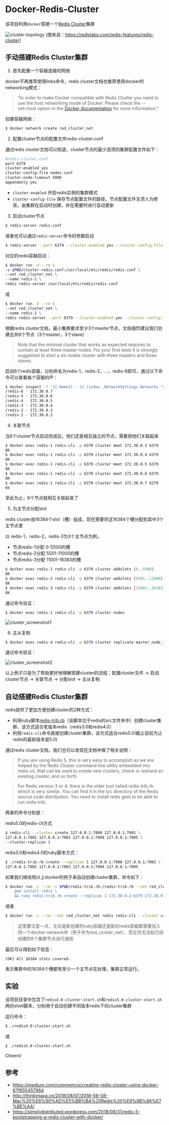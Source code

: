 Docker-Redis-Cluster
===
该项目利用`docker`搭建一个[Redis Cluster][1]集群

![cluster-topology](../resource/redis-cluster.png)
(图来自：https://redislabs.com/redis-features/redis-cluster)

手动搭建Redis Cluster集群
---

1. 首先配置一个容器连接的网络

docker不再推荐使用links命令，redis cluster文档也推荐使用docker的networking模式：

> "In order to make Docker compatible with Redis Cluster you need to use the host networking mode of Docker. Please check the --net=host option in the [Docker documentation][2] for more information.”

创建容器网络：

```sh
$ docker network create red_cluster_net
```

2. 配置cluster节点的配置文件redis-cluster.conf

通过redis cluster文档可以知道，cluster节点的最少选项的集群配置文件如下：

```sh
#redis-cluster.conf
port 6379
cluster-enabled yes
cluster-config-file nodes.conf
cluster-node-timeout 5000
appendonly yes
```

* `cluster-enabled` 开启redis实例的集群模式
* `cluster-config-file` 保存节点配置文件的路径，节点配置文件无须人为修改，由集群在启动时创建，并在需要时进行自动更新

3. 启动cluster节点

```sh
$ redis-server redis.conf
```

或者也可以通过`redis-server`命令的参数启动

```sh
$ redis-server --port 6379 --cluster-enabled yes --cluster-config-file nodes.conf --cluster-node-timeout 5000 --appendonly yes
```

对应的redis容器启动：

```sh
$ docker run -d --rm \
-v $PWD/cluster-redis.conf:/usr/local/etc/redis/redis.conf \
--net red_cluster_net \
--name redis-1 \
redis redis-server /usr/local/etc/redis/redis.conf
```

或

```sh
$ docker run -d --rm \
--net red_cluster_net \
--name redis-1 \
redis redis-server --port 6379 --cluster-enabled yes --cluster-config-file nodes.conf --cluster-node-timeout 5000 --appendonly yes
```

根据redis cluster文档，最小集群要求至少3个master节点，文档强烈建议我们创建总共6个节点（3个master，3个slave）
> Note that the minimal cluster that works as expected requires to contain at least three master nodes. For your first tests it is strongly suggested to start a six nodes cluster with three masters and three slaves.

启动6个redis容器，分别命名为redis-1，redis-2，...，redis-6即可，通过以下命令可以查看每个容器的IP：

```sh
$ docker inspect -f '{{.Name}} - {{ (index .NetworkSettings.Networks "red_cluster_net").IPAddress }}' $(docker ps -q)
/redis-6 - 172.30.0.7
/redis-5 - 172.30.0.6
/redis-4 - 172.30.0.5
/redis-3 - 172.30.0.4
/redis-2 - 172.30.0.3
/redis-1 - 172.30.0.2
```

4. 关联节点

当6个cluster节点启动完成后，他们还是相互独立的节点，需要把他们关联起来

```sh
$ docker exec redis-1 redis-cli -p 6379 cluster meet 172.30.0.3 6379
OK
$ docker exec redis-1 redis-cli -p 6379 cluster meet 172.30.0.4 6379
OK
$ docker exec redis-1 redis-cli -p 6379 cluster meet 172.30.0.5 6379
OK
$ docker exec redis-1 redis-cli -p 6379 cluster meet 172.30.0.6 6379
OK
$ docker exec redis-1 redis-cli -p 6379 cluster meet 172.30.0.7 6379
Ok
```

至此为止，6个节点就相互关联起来了

5. 为主节点分配slot

redis cluster由16384个slot（槽）组成，现在需要将这16384个槽分配到其中3个主节点里

以 redis-1，redis-2，redis-3为3个主节点为例，
* 节点redis-1分配 0-5500的槽
* 节点redis-2分配 5501-11000的槽
* 节点redis-3分配 11001-16383的槽

```sh
$ docker exec redis-1 redis-cli -p 6379 cluster addslots {0..5500}
OK
$ docker exec redis-2 redis-cli -p 6379 cluster addslots {5501..11000}
OK
$ docker exec redis-3 redis-cli -p 6379 cluster addslots {11001..16383}
OK
```

通过命令验证：

```sh
$ docker exec redis-1 redis-cli -p 6379 cluster nodes
```

![cluster_screenshot1](../resource/cluster1.png)

6. 主从复制
```sh
$ docker exec redis-4 redis-cli -p 6379 cluster replicate master_node_id
```

通过命令验证：

![cluster_screenshot2](../resource/cluster2.png)

以上例子只是为了帮助更好地理解搭建cluster的流程：配置cluster文件 -> 启动cluster节点 -> 关联节点 -> 分配slot -> 主从复制


自动搭建Redis Cluster集群
---
redis提供了更加方便创建cluster的2种方式：

* 利用ruby脚本[redis-trib.rb][3]（该脚本位于redis的src文件夹中）创建cluster集群，该方式适合老版本redis（redis3.0和redis4.0）
* 利用`redis-cli`命令直接创建cluster集群，该方式适合redis5.0(截止目前为止redis的最新版本是5.0)

通过redis cluster文档，我们也可以发现在文档中做了相关说明：
> If you are using Redis 5, this is very easy to accomplish as we are helped by the Redis Cluster command line utility embedded into redis-cli, that can be used to create new clusters, check or reshard an existing cluster, and so forth.

> For Redis version 3 or 4, there is the older tool called redis-trib.rb which is very similar. You can find it in the src directory of the Redis source code distribution. You need to install redis gem to be able to run redis-trib.

两者的命令分别是：

redis5.0的redis-cli方式
```sh
$ redis-cli --cluster create 127.0.0.1:7000 127.0.0.1:7001 \
127.0.0.1:7002 127.0.0.1:7003 127.0.0.1:7004 127.0.0.1:7005 \
--cluster-replicas 1
```

redis3.0和redis4.0的ruby脚本方式：
```sh
$ ./redis-trib.rb create --replicas 1 127.0.0.1:7000 127.0.0.1:7001 \
127.0.0.1:7002 127.0.0.1:7003 127.0.0.1:7004 127.0.0.1:7005
```

如果我们继续用以上docker的例子来自动创建cluster集群，命令如下：

```sh
$ docker run -i --rm -v $PWD/redis-trib.rb:/redis-trib.rb --net red_cluster_net ruby sh -c '\
    gem install redis \
    && ruby redis-trib.rb create --replicas 1 172.30.0.2:6379 172.30.0.3:6379 172.30.0.4:6379 172.30.0.5:6379 172.30.0.6:6379 172.30.0.7:6379'
```

或者

```sh
$ docker run -i --rm --net red_cluster_net redis redis-cli --cluster create 172.30.0.2:6379 172.30.0.3:6379 172.30.0.4:6379 172.30.0.5:6379 172.30.0.6:6379 172.30.0.7:6379 --cluster-replicas 1
```

> 这里要注意一点，无论是新创建的ruby容器还是新的redis容器都需要加入同一个docker network中（例子中为red_cluster_net），否在将无法和已经创建的6个集群节点进行通信


最后可以得到如下信息：

`[OK] All 16384 slots covered.`

表示集群中的16384个槽都有至少一个主节点在处理，集群正常运行。

实验
---
该项目目录中包含了`redis4.0-cluster-start.sh`和`redis5.0-cluster-start.sh`两份shell脚本，分别用于自动创建不同版本redis下的cluster集群

运行命令：

```sh
$ ./redis4.0-cluster-start.sh
```

或 

```sh
$ ./redis5.0-cluster-start.sh
```

Cheers!

参考
---
* https://medium.com/commencis/creating-redis-cluster-using-docker-67f65545796d
* http://thinkinjava.cn/2018/08/07/2018-08-08-Mac%20%E6%90%AD%E5%BB%BA%20Redis%20%E9%9B%86%E7%BE%A4/
* https://simplydistributed.wordpress.com/2018/08/31/redis-5-bootstrapping-a-redis-cluster-with-docker/

[1]: https://redis.io/topics/cluster-tutorial
[2]: https://docs.docker.com/network/
[3]: https://github.com/antirez/redis/blob/4.0/src/redis-trib.rb
